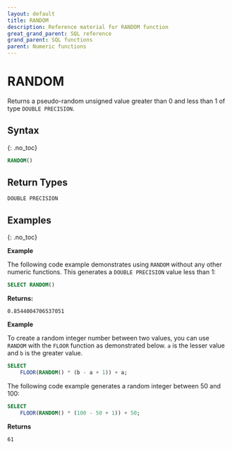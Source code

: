 ```yaml
---
layout: default
title: RANDOM
description: Reference material for RANDOM function
great_grand_parent: SQL reference
grand_parent: SQL functions
parent: Numeric functions
---
```


# RANDOM

Returns a pseudo-random unsigned value greater than 0 and less than 1 of type `DOUBLE PRECISION`.

## Syntax
{: .no_toc}

```sql
RANDOM()
```
## Return Types
`DOUBLE PRECISION`

## Examples
{: .no_toc}

**Example**

The following code example demonstrates using `RANDOM` without any other numeric functions. This generates a `DOUBLE PRECISION` value less than 1:

```sql
SELECT RANDOM()
```

**Returns:**

`0.8544004706537051`

**Example**

To create a random integer number between two values, you can use `RANDOM` with the `FLOOR` function as demonstrated below. `a` is the lesser value and `b` is the greater value.

```sql
SELECT
	FLOOR(RANDOM() * (b - a + 1)) + a;
```

The following code example generates a random integer between 50 and 100:

```sql
SELECT
	FLOOR(RANDOM() * (100 - 50 + 1)) + 50;
```

**Returns**

`61`
